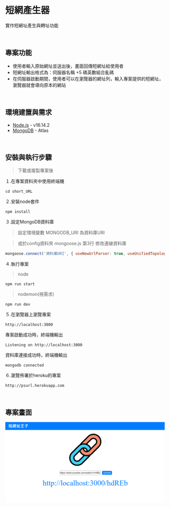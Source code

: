 # **短網產生器**

實作短網址產生與轉址功能

&nbsp;
## **專案功能**

* 使用者輸入原始網址並送出後，畫面回傳短網址給使用者
* 短網址輸出格式為：伺服器名稱 +5 碼英數組合亂碼
* 在伺服器啟動期間，使用者可以在瀏覽器的網址列，輸入專案提供的短網址，瀏覽器就會導向原本的網站

&nbsp;
## **環境建置與需求**

* [Node.js](https://nodejs.org/en/) - v16.14.2
* [MongoDB](https://www.mongodb.com/zh-cn/cloud/atlas/efficiency) - Atlas


&nbsp;
## **安裝與執行步驟**

> 下載或複製專案後

１.在專案資料夾中使用終端機

```properties
cd short_URL
```

２.安裝node套件

```properties
npm install
```

３.設定MongoDB資料庫
> 設定環境變數 MONGODB_URI 為資料庫URI

> 或於config資料夾 mongoose.js 第3行 修改連線資料庫
```js
mongoose.connect('資料庫URI', { useNewUrlParser: true, useUnifiedTopology: true })
```

４.執行專案
> node
```properties
npm run start
```

> nodemon(視需求)

```properties
npm run dev
```

５.在瀏覽器上瀏覽專案

```
http://localhost:3000
```

專案啟動成功時，終端機輸出
```
Listening on http://localhost:3000
```
資料庫連接成功時，終端機輸出
```
mongodb connected
```

６.瀏覽佈署於heroku的專案
```
http://psurl.herokuapp.com
```

&nbsp;
## **專案畫面**

![專案畫面](./public/img/short_url.png)
